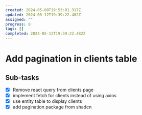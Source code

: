 ```yaml
---
created: 2024-05-08T19:53:01.317Z
updated: 2024-05-12T19:39:22.482Z
assigned: ""
progress: 0
tags: []
completed: 2024-05-12T19:39:22.482Z
---
```


# Add pagination in clients table

## Sub-tasks

- [x] Remove react query from clients page
- [x] implement fetch for clients instead of using axios
- [x] use entity table to display clients
- [x] add pagination package from shadcn
